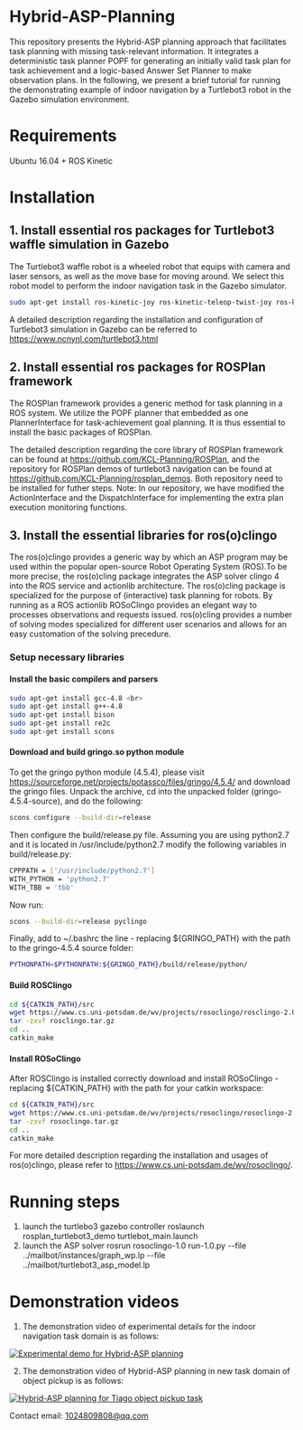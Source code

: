 # Hybrid-ASP-Planning

This repository presents the Hybrid-ASP planning approach that facilitates task planning with missing task-relevant information. It integrates
a deterministic task planner POPF for generating an initially valid task plan for task achievement and a logic-based Answer Set Planner to make observation plans. In the following, we present a brief tutorial for running the demonstrating example of indoor navigation by a Turtlebot3 robot in the Gazebo simulation environment. 

# Requirements
Ubuntu 16.04 + ROS Kinetic 

# Installation

## 1. Install essential ros packages for Turtlebot3 waffle simulation in Gazebo

The Turtlebot3 waffle robot is a wheeled robot that equips with camera and laser sensors, as well as the move base for moving around. We select this robot model to perform the indoor navigation task in the Gazebo simulator.

```bash
sudo apt-get install ros-kinetic-joy ros-kinetic-teleop-twist-joy ros-kinetic-teleop-twist-keyboard ros-kinetic-laser-proc ros-kinetic-rgbd-launch ros-kinetic-depthimage-to-laserscan ros-kinetic-rosserial-arduino ros-kinetic-rosserial-python ros-kinetic-rosserial-server ros-kinetic-rosserial-client ros-kinetic-rosserial-msgs ros-kinetic-amcl ros-kinetic-map-server ros-kinetic-move-base ros-kinetic-urdf ros-kinetic-xacro ros-kinetic-compressed-image-transport ros-kinetic-rqt-image-view ros-kinetic-gmapping ros-kinetic-navigation ros-kinetic-interactive-markers
```

A detailed description regarding the installation and configuration of Turtlebot3 simulation in Gazebo can be referred to https://www.ncnynl.com/turtlebot3.html

## 2. Install essential ros packages for ROSPlan framework

The ROSPlan framework provides a generic method for task planning in a ROS system. We utilize the POPF planner that embedded as one PlannerInterface for task-achievement goal planning. It is thus essential to install the basic packages of ROSPlan.

The detailed description regarding the core library of ROSPlan framework can be found at https://github.com/KCL-Planning/ROSPlan, and the repository for ROSPlan demos of turtlebot3 navigation can be found at https://github.com/KCL-Planning/rosplan_demos. Both repository need to be installed for futher steps. 
Note: In our repository, we have modified the ActionInterface and the DispatchInterface for implementing the extra plan execution monitoring functions.

## 3. Install the essential libraries for ros(o)clingo 

The ros(o)clingo provides a generic way by which an ASP program may be used within the popular open-source Robot Operating System (ROS).To be more precise, the ros(o)cling package integrates the ASP solver clingo 4 into the ROS service and actionlib architecture. The ros(o)cling package is specialized for the purpose of (interactive) task planning for robots. By running as a ROS actionlib ROSoClingo provides an elegant way to processes observations and requests issued. ros(o)cling provides a number of solving modes specialized for different user scenarios and allows for an easy customation of the solving precedure.

### Setup necessary libraries

#### Install the basic compilers and parsers
```bash
sudo apt-get install gcc-4.8 <br>
sudo apt-get install g++-4.8
sudo apt-get install bison
sudo apt-get install re2c
sudo apt-get install scons
```
#### Download and build gringo.so python module
To get the gringo python module (4.5.4), please visit https://sourceforge.net/projects/potassco/files/gringo/4.5.4/ and download the gringo files. Unpack the archive, cd into the unpacked folder (gringo-4.5.4-source), and do the following:
```bash
scons configure --build-dir=release
```
Then configure the build/release.py file. Assuming you are using python2.7 and it is located in /usr/include/python2.7 modify the following variables in build/release.py:
```bash
CPPPATH = ['/usr/include/python2.7']
WITH_PYTHON = 'python2.7'
WITH_TBB = 'tbb'
```
Now run:
```bash
scons --build-dir=release pyclingo
```
Finally, add to ~/.bashrc the line - replacing ${GRINGO_PATH} with the path to the gringo-4.5.4 source folder:
```bash
PYTHONPATH=$PYTHONPATH:${GRINGO_PATH}/build/release/python/
```

#### Build ROSClingo
```bash
cd ${CATKIN_PATH}/src
wget https://www.cs.uni-potsdam.de/wv/projects/rosoclingo/rosclingo-2.0.tar.xz
tar -zxvf rosclingo.tar.gz
cd ..
catkin_make
```
#### Install ROSoClingo

After ROSClingo is installed correctly download and install ROSoClingo - replacing ${CATKIN_PATH} with the path for your catkin workspace:
```bash
cd ${CATKIN_PATH}/src
wget https://www.cs.uni-potsdam.de/wv/projects/rosoclingo/rosoclingo-2.0.tar.xz
tar -zxvf rosoclingo.tar.gz
cd ..
catkin_make
```
For more detailed description regarding the installation and usages of ros(o)clingo, please refer to https://www.cs.uni-potsdam.de/wv/rosoclingo/.

# Running steps

1. launch the turtlebo3 gazebo controller
roslaunch rosplan_turtlebot3_demo turtlebot_main.launch
2. launch the ASP solver
rosrun rosoclingo-1.0 run-1.0.py --file ../mailbot/instances/graph_wp.lp --file ../mailbot/turtlebot3_asp_model.lp


# Demonstration videos

1. The demonstration video of experimental details for the indoor navigation task domain is as follows:

[![Experimental demo for Hybrid-ASP planning](https://res.cloudinary.com/marcomontalbano/image/upload/v1632130243/video_to_markdown/images/youtube--2WkFsKWoYWI-c05b58ac6eb4c4700831b2b3070cd403.jpg)](https://youtu.be/2WkFsKWoYWI "Experimental demo for Hybrid-ASP planning")

2. The demonstration video of Hybrid-ASP planning in new task domain of object pickup is as follows:

[![Hybrid-ASP planning for Tiago object pickup task](https://res.cloudinary.com/marcomontalbano/image/upload/v1636193144/video_to_markdown/images/youtube--bNp5u7in5n4-c05b58ac6eb4c4700831b2b3070cd403.jpg)](https://youtu.be/bNp5u7in5n4 "Hybrid-ASP planning for Tiago object pickup task")

Contact email: 1024809808@qq.com

